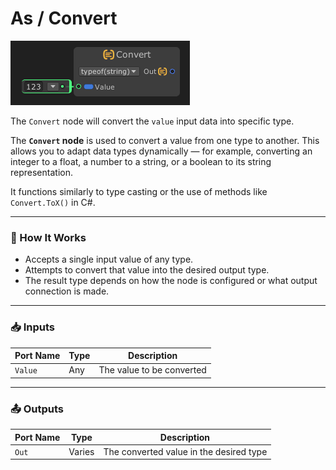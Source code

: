 # As / Convert

![](../../images/node-reference/convert.png)

The `Convert` node will convert the `value` input data into specific type.

The **`Convert` node** is used to convert a value from one type to another. This allows you to adapt data types dynamically — for example, converting an integer to a float, a number to a string, or a boolean to its string representation.

It functions similarly to type casting or the use of methods like `Convert.ToX()` in C#.

---

### 🔧 How It Works

- Accepts a single input value of any type.
- Attempts to convert that value into the desired output type.
- The result type depends on how the node is configured or what output connection is made.

---

### 📥 Inputs

| Port Name | Type   | Description                                 |
|-----------|--------|---------------------------------------------|
| `Value`   | Any    | The value to be converted                   |

---

### 📤 Outputs

| Port Name | Type   | Description                                 |
|-----------|--------|---------------------------------------------|
| `Out`  | Varies | The converted value in the desired type     |
